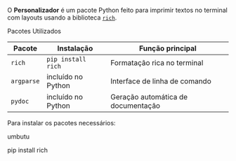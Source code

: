 O **Personalizador** é um pacote Python feito para imprimir textos no terminal com layouts usando a biblioteca [`rich`](https://rich.readthedocs.io/).  




Pacotes Utilizados

| Pacote     | Instalação            | Função principal                             |
|------------|------------------------|----------------------------------------------|
| `rich`     | `pip install rich`     | Formatação rica no terminal                  |
| `argparse` | incluído no Python     | Interface de linha de comando                |
| `pydoc`    | incluído no Python     | Geração automática de documentação           |

Para instalar os pacotes necessários:

umbutu

pip install rich
